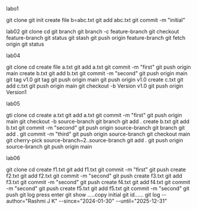 labo1

git clone
git init
create file b=abc.txt
git add abc.txt
git commit -m "initial"


lab02
git clone
cd
git branch
git branch -c feature-branch
git checkout feature-branch
git status
git stash
git push origin feature-branch
git fetch origin
git status

lab04

git clone
cd
create file a.txt
git add a.txt
git commit -m "first"
git push origin main
create b.txt
git add b.txt
git commit -m "second"
git push origin main
git tag v1.0
git tag
git push origin main
git push origin v1.0
create c.txt
git add c.txt
git push origin main
git checkout -b Version v1.0
git push origin Version1


lab05

gti clone
cd
create a.txt
git add a.txt
git commit -m "first"
git push origin main
git checkout -b source-branch
git branch
git add .
create b.txt
git add b.txt
git commit -m "second"
git push origin source-branch
git branch
git add .
git commit -m "third"
git push origin source-branch
git checkout main
git cherry-pick source-branch~2..source-branch
git add .
git push origin source-branch
git push origin main

lab06

git clone
cd
create f1.txt
git add f1.txt
git commit -m "first"
git push
create f2.txt
git add f2.txt
git commit -m "second"
git push
create f3.txt
git add f3.txt
git commit -m "second"
git push
create f4.txt
git add f4.txt
git commit -m "second"
git push
create f5.txt
git add f5.txt
git commit -m "second"
git push
git log
       press enter
git show .....copy initial git id......
git log --author="Rashmi J K" --since="2024-01-30" --until="2025-12-31"


 









































